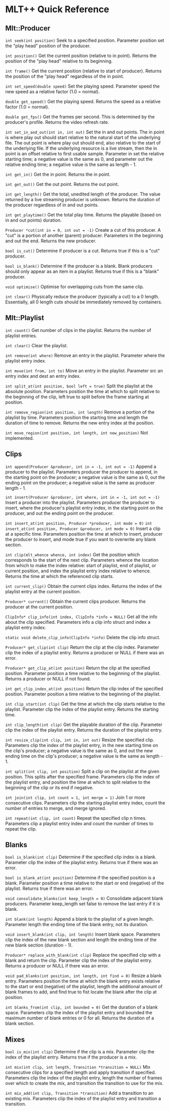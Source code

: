 MLT++ Quick Reference
=====================

Mlt::Producer
-------------

`int seek(int position)`
Seek to a specified position. Parameter position set the "play head"
position of the producer.

`int position()`
Get the current position (relative to in point). Returns the position
of the "play head" relative to its beginning.

`int frame()`
Get the current position (relative to start of producer). Returns the
position of the "play head" regardless of the in point.

`int set_speed(double speed)`
Set the playing speed. Parameter speed 	the new speed as a relative
factor (1.0 = normal).

`double get_speed()`
Get the playing speed. Returns the speed as a relative factor (1.0 =
normal).

`double get_fps()`
Get the frames per second. This is determined by the producer's
profile. Returns the video refresh rate.

`int set_in_and_out(int in, int out)`
Set the in and out points. The in point is where play out should start
relative to the natural start of the underlying file. The out point is
where play out should end, also relative to the start of the
underlying file. If the underlying resource is a live stream, then the
in point is an offset relative to first usable sample. Parameter in
set the relative starting time; a negative value is the same as 0, and
parameter out the relative ending time; a negative value is the same
as length - 1.

`int get_in()`
Get the in point. Returns the in point.

`int get_out()`
Get the out point. Returns the out point.

`int get_length()`
Get the total, unedited length of the producer. The value returned by
a live streaming producer is unknown. Returns the duration of the
producer regardless of in and out points.

`int get_playtime()`
Get the total play time. Returns the playable (based on in and out
points) duration.

`Producer *cut(int in = 0, int out = -1)`
Create a cut of this producer. A "cut" is a portion of another
(parent) producer. Parameters in the beginning and out the
end. Returns the new producer.

`bool is_cut()`
Determine if producer is a cut. Returns true if this is a "cut"
producer.

`bool is_blank()`
Determine if the producer is a blank. Blank producers should only
appear as an item in a playlist. Returns true if this is a "blank"
producer.

`void optimise()`
Optimise for overlapping cuts from the same clip. 

`int clear()`
Physically reduce the producer (typically a cut) to a 0 length.
Essentially, all 0 length cuts should be immediately removed by
containers.


Mlt::Playlist
-------------

`int count()`
Get number of clips in the playlist. Returns the number of playlist
entries.

`int clear()`
Clear the playlist. 

`int remove(int where)`
Remove an entry in the playlist. Parameter where the playlist entry
index.

`int move(int from, int to)`
Move an entry in the playlist. Parameter src an entry index and dest
an entry index.

`int split_at(int position, bool left = true)`
Split the playlist at the absolute position. Parameters position the
time at which to split relative to the beginning of the clip, left
true to split before the frame starting at position.

`int remove_region(int position, int length)`
Remove a portion of the playlist by time. Parameters position the
starting time and length the duration of time to remove. Returns the
new entry index at the position.

`int move_region(int position, int length, int new_position)`
Not implemented.

Clips
-----

`int append(Producer &producer, int in = -1, int out = -1)`
Append a producer to the playlist. Parameters producer the producer to
append, in the starting point on the producer; a negative value is the
same as 0, out the ending point on the producer; a negative value is
the same as producer length - 1.

`int insert(Producer &producer, int where, int in = -1, int out = -1)`
Insert a producer into the playlist. Parameters producer the producer
to insert, where the producer's playlist entry index, in the starting
point on the producer, and out the ending point on the producer.

`int insert_at(int position, Producer *producer, int mode = 0)`
`int insert_at(int position, Producer &producer, int mode = 0)`
Insert a clip at a specific time. Parameters position the time at
which to insert, producer the producer to insert, and mode true if you
want to overwrite any blank section.

`int clip(mlt_whence whence, int index)`
Get the position which corresponds to the start of the next
clip. Parameters whence the location from which to make the index
relative: start of playlist, end of playlist, or current position, and
index the playlist entry index relative to whence. Returns the time at
which the referenced clip starts.

`int current_clip()`
Obtain the current clips index. Returns the index of the playlist
entry at the current position.

`Producer* current()`
Obtain the current clips producer. Returns the producer at the current
position.

`ClipInfo* clip_info(int index, ClipInfo *info = NULL)`
Get all the info about the clip specified. Parameters info a clip info
struct and index a playlist entry index.

`static void delete_clip_info(ClipInfo *info)`
Delete the clip info struct.

`Producer* get_clip(int clip)`
Return the clip at the clip index. Parameter clip the index of a
playlist entry. Returns a producer or NULL if there was an error.

`Producer* get_clip_at(int position)`
Return the clip at the specified position. Parameter position a time
relative to the beginning of the playlist. Returns a producer or NULL
if not found.

`int get_clip_index_at(int position)`
Return the clip index of the specified position. Parameter position a
time relative to the beginning of the playlist.

`int clip_start(int clip)`
Get the time at which the clip starts relative to the
playlist. Parameter clip the index of the playlist entry. Returns the
starting time.

`int clip_length(int clip)`
Get the playable duration of the clip. Parameter clip the index of the
playlist entry. Returns the duration of the playlist entry.

`int resize_clip(int clip, int in, int out)`
Resize the specified clip. Parameters clip the index of the playlist
entry, in the new starting time on the clip's producer; a negative
value is the same as 0, and out	the new ending time on the clip's
producer; a negative value is the same as length - 1.

`int split(int clip, int position)`
Split a clip on the playlist at the given position. This splits after
the specified frame. Parameters clip the index of the playlist entry,
and position the time at which to split relative to the beginning of
the clip or its end if negative.

`int join(int clip, int count = 1, int merge = 1)`
Join 1 or more consecutive clips. Parameters clip the starting
playlist entry index, count the number of entries to merge, and
merge ignored.

`int repeat(int clip, int count)`
Repeat the specified clip n times. Parameters clip a playlist entry
index and count the number of times to repeat the clip.

Blanks
------

`bool is_blank(int clip)`
Determine if the specified clip index is a blank. Parameter clip the
index of the playlist entry. Returns true if there was an error.

`bool is_blank_at(int position)`
Determine if the specified position is a blank. Parameter position a
time relative to the start or end (negative) of the playlist. Returns
true if there was an error.

`void consolidate_blanks(int keep_length = 0)`
Consolidate adjacent blank producers. Parameter keep_length set false
to remove the last entry if it is blank.

`int blank(int length)`
Append a blank to the playlist of a given length. Parameter length the
ending time of the blank entry, not its duration.

`void insert_blank(int clip, int length)`
Insert blank space. Parameters clip the index of the new blank section
and length the ending time of the new blank section (duration - 1).

`Producer* replace_with_blank(int clip)`
Replace the specified clip with a blank and return the clip. Parameter
clip the index of the playlist entry. Returns a producer or NULL if
there was an error.

`void pad_blanks(int position, int length, int find = 0)`
Resize a blank entry. Parameters position the time at which the blank
entry exists relative to the start or end (negative) of the playlist,
length the additional amount of blank frames to add, and find true to
fist locate the blank after the clip at position.

`int blanks_from(int clip, int bounded = 0)`
Get the duration of a blank space. Parameters clip the index of the
playlist entry and bounded the maximum number of blank entries or 0
for all. Returns the duration of a blank section.

Mixes
-----

`bool is_mix(int clip)`
Determine if the clip is a mix. Parameter clip the index of the
playlist entry. Returns true if the producer is a mix.

`int mix(int clip, int length, Transition *transition = NULL)`
Mix consecutive clips for a specified length and apply transition if
specified. Parameters clip	the index of the playlist entry,
length	the number of frames over which to create the mix, and
transition the transition to use for the mix.

`int mix_add(int clip, Transition *transition)`
Add a transition to an existing mix. Parameters clip the index of the
playlist entry and transition a transition.
